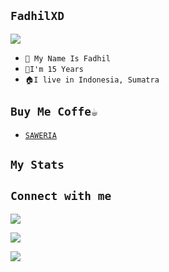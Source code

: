 ## ```FadhilXD```

  <img src="https://github.com/fadhilxd.png" />

- ```🎫 My Name Is Fadhil```
- ```👦I'm 15 Years```
- ```🏠I live in Indonesia, Sumatra```
## ```Buy Me Coffe☕```
- [`SAWERIA`](https://saweria.co/dhilxd)
## ```My Stats```



## ```Connect with me```

<p align="center">

  <a href="https://replit.com/@fadhilxd"><img src="https://img.shields.io/badge/Replit  -E4405F?style=for-the-badge&logo=replit&logoColor=orange"/> 

  <a href="https://wa.me/6281378003033"><img src="https://img.shields.io/badge/WhatsApp-25D366?style=for-the-badge&logo=whatsapp&logoColor=white" />

  <a href="https://t.me/fadhilxd"><img src="https://img.shields.io/badge/Telegram-%230088cc.svg?&style=for-the-badge&logo=telegram&logoColor=white" /> <br>

</p>

